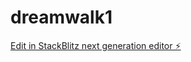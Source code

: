 # dreamwalk1

[Edit in StackBlitz next generation editor ⚡️](https://stackblitz.com/~/github.com/TechIntegrationLabs/dreamwalk1)